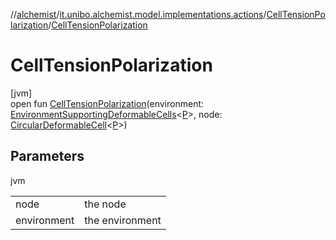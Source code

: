 //[alchemist](../../../index.md)/[it.unibo.alchemist.model.implementations.actions](../index.md)/[CellTensionPolarization](index.md)/[CellTensionPolarization](-cell-tension-polarization.md)

# CellTensionPolarization

[jvm]\
open fun [CellTensionPolarization](-cell-tension-polarization.md)(environment: [EnvironmentSupportingDeformableCells](../../it.unibo.alchemist.model.interfaces/-environment-supporting-deformable-cells/index.md)<[P](../../it.unibo.alchemist.model/-biochemistry-incarnation/index.md)>, node: [CircularDeformableCell](../../it.unibo.alchemist.model.interfaces/-circular-deformable-cell/index.md)<[P](../../it.unibo.alchemist.model/-biochemistry-incarnation/index.md)>)

## Parameters

jvm

| | |
|---|---|
| node | the node |
| environment | the environment |
